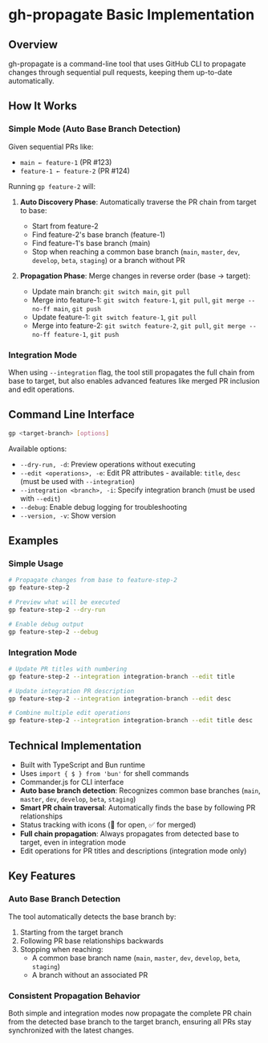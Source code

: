 # gh-propagate Basic Implementation

## Overview

gh-propagate is a command-line tool that uses GitHub CLI to propagate changes through sequential pull requests, keeping them up-to-date automatically.

## How It Works

### Simple Mode (Auto Base Branch Detection)

Given sequential PRs like:

- `main ← feature-1` (PR #123)
- `feature-1 ← feature-2` (PR #124)

Running `gp feature-2` will:

1. **Auto Discovery Phase**: Automatically traverse the PR chain from target to base:
    - Start from feature-2
    - Find feature-2's base branch (feature-1)
    - Find feature-1's base branch (main)
    - Stop when reaching a common base branch (`main`, `master`, `dev`, `develop`, `beta`, `staging`) or a branch without PR

2. **Propagation Phase**: Merge changes in reverse order (base → target):
    - Update main branch: `git switch main`, `git pull`
    - Merge into feature-1: `git switch feature-1`, `git pull`, `git merge --no-ff main`, `git push`
    - Update feature-1: `git switch feature-1`, `git pull`
    - Merge into feature-2: `git switch feature-2`, `git pull`, `git merge --no-ff feature-1`, `git push`

### Integration Mode

When using `--integration` flag, the tool still propagates the full chain from base to target, but also enables advanced features like merged PR inclusion and edit operations.

## Command Line Interface

```bash
gp <target-branch> [options]
```

Available options:

- `--dry-run, -d`: Preview operations without executing
- `--edit <operations>, -e`: Edit PR attributes - available: `title`, `desc` (must be used with `--integration`)
- `--integration <branch>, -i`: Specify integration branch (must be used with `--edit`)
- `--debug`: Enable debug logging for troubleshooting
- `--version, -v`: Show version

## Examples

### Simple Usage

```bash
# Propagate changes from base to feature-step-2
gp feature-step-2

# Preview what will be executed
gp feature-step-2 --dry-run

# Enable debug output
gp feature-step-2 --debug
```

### Integration Mode

```bash
# Update PR titles with numbering
gp feature-step-2 --integration integration-branch --edit title

# Update integration PR description
gp feature-step-2 --integration integration-branch --edit desc

# Combine multiple edit operations
gp feature-step-2 --integration integration-branch --edit title desc
```

## Technical Implementation

- Built with TypeScript and Bun runtime
- Uses `import { $ } from 'bun'` for shell commands
- Commander.js for CLI interface
- **Auto base branch detection**: Recognizes common base branches (`main`, `master`, `dev`, `develop`, `beta`, `staging`)
- **Smart PR chain traversal**: Automatically finds the base by following PR relationships
- Status tracking with icons (🔄 for open, ✅ for merged)
- **Full chain propagation**: Always propagates from detected base to target, even in integration mode
- Edit operations for PR titles and descriptions (integration mode only)

## Key Features

### Auto Base Branch Detection

The tool automatically detects the base branch by:

1. Starting from the target branch
2. Following PR base relationships backwards
3. Stopping when reaching:
   - A common base branch name (`main`, `master`, `dev`, `develop`, `beta`, `staging`)
   - A branch without an associated PR

### Consistent Propagation Behavior

Both simple and integration modes now propagate the complete PR chain from the detected base branch to the target branch, ensuring all PRs stay synchronized with the latest changes.
